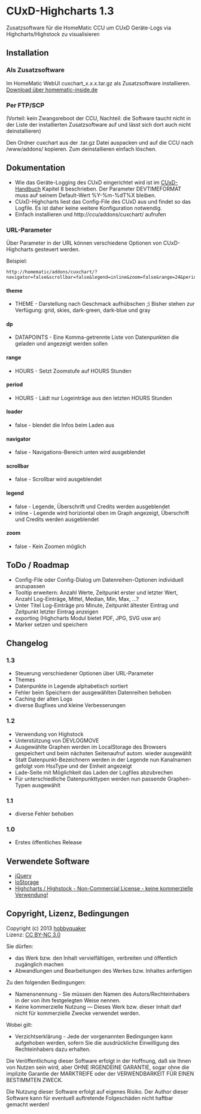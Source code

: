 # CUxD-Highcharts 1.3

Zusatzsoftware für die HomeMatic CCU um CUxD Geräte-Logs via Highcharts/Highstock zu visualisieren

## Installation

### Als Zusatzsoftware

Im HomeMatic WebUI cuxchart_x.x.x.tar.gz als Zusatzsoftware installieren. [Download über homematic-inside.de](http://homematic-inside.de/software/download/item/cuxd-highcharts)

### Per FTP/SCP
(Vorteil: kein Zwangsreboot der CCU, Nachteil: die Software taucht nicht in der Liste der installierten Zusatzsoftware auf und lässt sich dort auch nicht deinstallieren)

Den Ordner cuxchart aus der .tar.gz Datei auspacken und auf die CCU nach /www/addons/ kopieren. Zum deinstallieren einfach löschen.


## Dokumentation

* Wie das Geräte-Logging des CUxD eingerichtet wird ist im [CUxD-Handbuch]() Kapitel 8 beschrieben. Der Parameter DEVTIMEFORMAT muss auf seinem Default-Wert %Y-%m-%dT%X bleiben.
* CUxD-Highcharts liest das Config-File des CUxD aus und findet so das Logfile. Es ist daher keine weitere Konfiguration notwendig.
* Einfach installieren und http://ccu/addons/cuxchart/ aufrufen

### URL-Parameter

Über Parameter in der URL können verschiedene Optionen von CUxD-Highcharts gesteuert werden.

Beispiel:    

    http://homematic/addons/cuxchart/?navigator=false&scrollbar=false&legend=inline&zoom=false&range=24&period=24&dp=CUX0600101:1.MEAN5MINUTES,CUX0600101:1.METER

#### theme

* THEME - Darstellung nach Geschmack aufhübschen ;) Bisher stehen zur Verfügung: grid, skies, dark-green, dark-blue und gray

#### dp

* DATAPOINTS - Eine Komma-getrennte Liste von Datenpunkten die geladen und angezeigt werden sollen

#### range

* HOURS - Setzt Zoomstufe auf HOURS Stunden

#### period

* HOURS - Lädt nur Logeinträge aus den letzten HOURS Stunden

#### loader

* false - blendet die Infos beim Laden aus

#### navigator

* false - Navigations-Bereich unten wird ausgeblendet

#### scrollbar

* false - Scrollbar wird ausgeblendet

#### legend

* false - Legende, Überschrift und Credits werden ausgeblendet
* inline - Legende wird horiziontal oben im Graph angezeigt, Überschrift und Credits werden ausgeblendet

#### zoom

* false - Kein Zoomen möglich

## ToDo / Roadmap


* Config-File oder Config-Dialog um Datenreihen-Optionen individuell anzupassen
* Tooltip erweitern: Anzahl Werte, Zeitpunkt erster und letzter Wert, Anzahl Log-Einträge, Mittel, Median, Min, Max, ...?
* Unter Titel Log-Einträge pro Minute, Zeitpunkt ältester Eintrag und Zeitpunkt letzter Eintrag anzeigen
* exporting (Highcharts Modul bietet PDF, JPG, SVG usw an)
* Marker setzen und speichern


## Changelog

### 1.3
* Steuerung verschiedener Optionen über URL-Parameter
* Themes
* Datenpunkte in Legende alphabetisch sortiert
* Fehler beim Speichern der ausgewählten Datenreihen behoben
* Caching der alten Logs
* diverse Bugfixes und kleine Verbesserungen

### 1.2
* Verwendung von Highstock
* Unterstützung von DEVLOGMOVE
* Ausgewählte Graphen werden im LocalStorage des Browsers gespeichert und beim nächsten Seitenaufruf autom. wieder ausgewählt
* Statt Datenpunkt-Bezeichnern werden in der Legende nun Kanalnamen gefolgt vom HssType und der Einheit angezeigt
* Lade-Seite mit Möglichkeit das Laden der Logfiles abzubrechen
* Für unterschiedliche Datenpunkttypen werden nun passende Graphen-Typen ausgewählt

### 1.1
* diverse Fehler behoben

### 1.0
* Erstes öffentliches Release



## Verwendete Software

* [jQuery](http://www.jquery.com)
* [loStorage](https://github.com/js-coder/loStorage.js)
* [Highcharts / Highstock - Non-Commercial License - keine kommerzielle Verwendung!](http://www.highcharts.com)

## Copyright, Lizenz, Bedingungen

Copyright (c) 2013 [hobbyquaker](https://github.com/hobbyquaker)   
Lizenz: [CC BY-NC 3.0](http://creativecommons.org/licenses/by-nc/3.0/de/)

Sie dürfen:    
 * das Werk bzw. den Inhalt vervielfältigen, verbreiten und öffentlich zugänglich machen
 * Abwandlungen und Bearbeitungen des Werkes bzw. Inhaltes anfertigen  

Zu den folgenden Bedingungen:   
 * Namensnennung - Sie müssen den Namen des Autors/Rechteinhabers in der von ihm festgelegten Weise nennen.
 * Keine kommerzielle Nutzung — Dieses Werk bzw. dieser Inhalt darf nicht für kommerzielle Zwecke verwendet werden.  

Wobei gilt:    
 * Verzichtserklärung - Jede der vorgenannten Bedingungen kann aufgehoben werden, sofern Sie die ausdrückliche Einwilligung des Rechteinhabers dazu erhalten.


Die Veröffentlichung dieser Software erfolgt in der Hoffnung, daß sie Ihnen von Nutzen sein wird, aber
OHNE IRGENDEINE GARANTIE, sogar ohne die implizite Garantie der MARKTREIFE oder der VERWENDBARKEIT FÜR EINEN
BESTIMMTEN ZWECK.

Die Nutzung dieser Software erfolgt auf eigenes Risiko. Der Author dieser Software kann für eventuell
auftretende Folgeschäden nicht haftbar gemacht werden!
